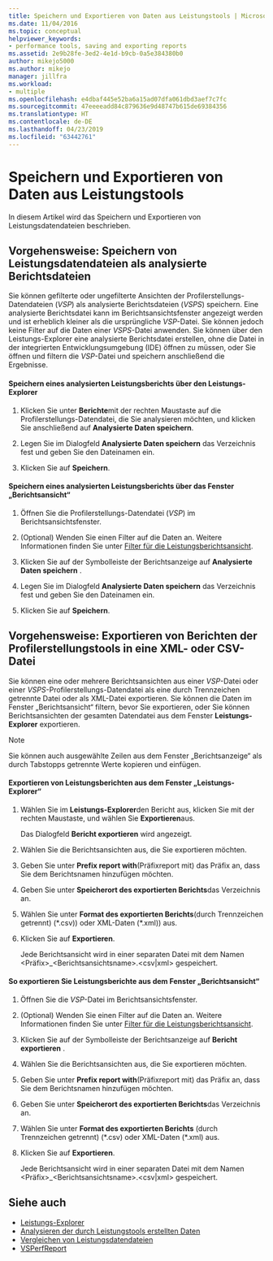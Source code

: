 ```yaml
---
title: Speichern und Exportieren von Daten aus Leistungstools | Microsoft-Dokumentation
ms.date: 11/04/2016
ms.topic: conceptual
helpviewer_keywords:
- performance tools, saving and exporting reports
ms.assetid: 2e9b28fe-3ed2-4e1d-b9cb-0a5e384380b0
author: mikejo5000
ms.author: mikejo
manager: jillfra
ms.workload:
- multiple
ms.openlocfilehash: e4dbaf445e52ba6a15ad07dfa061dbd3aef7c7fc
ms.sourcegitcommit: 47eeeeadd84c879636e9d48747b615de69384356
ms.translationtype: HT
ms.contentlocale: de-DE
ms.lasthandoff: 04/23/2019
ms.locfileid: "63442761"
---
```

# <a name="save-and-export-performance-tools-data"></a>Speichern und Exportieren von Daten aus Leistungstools
In diesem Artikel wird das Speichern und Exportieren von Leistungsdatendateien beschrieben.

## <a name="how-to-save-performance-data-files-as-analyzed-report-files"></a>Vorgehensweise: Speichern von Leistungsdatendateien als analysierte Berichtsdateien
 Sie können gefilterte oder ungefilterte Ansichten der Profilerstellungs-Datendateien (*VSP*) als analysierte Berichtsdateien (*VSPS*) speichern. Eine analysierte Berichtsdatei kann im Berichtsansichtsfenster angezeigt werden und ist erheblich kleiner als die ursprüngliche *VSP*-Datei. Sie können jedoch keine Filter auf die Daten einer *VSPS*-Datei anwenden. Sie können über den Leistungs-Explorer eine analysierte Berichtsdatei erstellen, ohne die Datei in der integrierten Entwicklungsumgebung (IDE) öffnen zu müssen, oder Sie öffnen und filtern die *VSP*-Datei und speichern anschließend die Ergebnisse.

#### <a name="to-save-an-analyzed-performance-report-from-the-performance-explorer"></a>Speichern eines analysierten Leistungsberichts über den Leistungs-Explorer

1. Klicken Sie unter **Berichte**mit der rechten Maustaste auf die Profilerstellungs-Datendatei, die Sie analysieren möchten, und klicken Sie anschließend auf **Analysierte Daten speichern**.

2. Legen Sie im Dialogfeld **Analysierte Daten speichern** das Verzeichnis fest und geben Sie den Dateinamen ein.

3. Klicken Sie auf **Speichern**.

#### <a name="to-save-an-analyzed-performance-report-from-the-report-view-window"></a>Speichern eines analysierten Leistungsberichts über das Fenster „Berichtsansicht“

1. Öffnen Sie die Profilerstellungs-Datendatei (*VSP*) im Berichtsansichtsfenster.

2. (Optional) Wenden Sie einen Filter auf die Daten an. Weitere Informationen finden Sie unter [Filter für die Leistungsberichtsansicht](../profiling/performance-report-view-filter.md).

3. Klicken Sie auf der Symbolleiste der Berichtsanzeige auf **Analysierte Daten speichern** .

4. Legen Sie im Dialogfeld **Analysierte Daten speichern** das Verzeichnis fest und geben Sie den Dateinamen ein.

5. Klicken Sie auf **Speichern**.

## <a name="how-to-export-profiling-tools-reports-to-an-xml-or-csv-file"></a>Vorgehensweise: Exportieren von Berichten der Profilerstellungstools in eine XML- oder CSV-Datei
 Sie können eine oder mehrere Berichtsansichten aus einer *VSP*-Datei oder einer *VSPS*-Profilerstellungs-Datendatei als eine durch Trennzeichen getrennte Datei oder als XML-Datei exportieren. Sie können die Daten im Fenster „Berichtsansicht“ filtern, bevor Sie exportieren, oder Sie können Berichtsansichten der gesamten Datendatei aus dem Fenster **Leistungs-Explorer** exportieren.

> [!NOTE]
> Sie können auch ausgewählte Zeilen aus dem Fenster „Berichtsanzeige“ als durch Tabstopps getrennte Werte kopieren und einfügen.

#### <a name="to-export-performance-reports-from-the-performance-explorer-window"></a>Exportieren von Leistungsberichten aus dem Fenster „Leistungs-Explorer“

1. Wählen Sie im **Leistungs-Explorer**den Bericht aus, klicken Sie mit der rechten Maustaste, und wählen Sie **Exportieren**aus.

     Das Dialogfeld **Bericht exportieren** wird angezeigt.

2. Wählen Sie die Berichtsansichten aus, die Sie exportieren möchten.

3. Geben Sie unter **Prefix report with**(Präfixreport mit) das Präfix an, dass Sie dem Berichtsnamen hinzufügen möchten.

4. Geben Sie unter **Speicherort des exportierten Berichts**das Verzeichnis an.

5. Wählen Sie unter **Format des exportierten Berichts**(durch Trennzeichen getrennt) (\*.csv\)) oder XML-Daten (\*.xml\)) aus.

6. Klicken Sie auf **Exportieren**.

     Jede Berichtsansicht wird in einer separaten Datei mit dem Namen \<Präfix>_\<Berichtsansichtsname>.\<csv|xml> gespeichert.

#### <a name="to-export-performance-reports-from-the-report-view-window"></a>So exportieren Sie Leistungsberichte aus dem Fenster „Berichtsansicht“

1. Öffnen Sie die *VSP*-Datei im Berichtsansichtsfenster.

2. (Optional) Wenden Sie einen Filter auf die Daten an. Weitere Informationen finden Sie unter [Filter für die Leistungsberichtsansicht](../profiling/performance-report-view-filter.md).

3. Klicken Sie auf der Symbolleiste der Berichtsanzeige auf **Bericht exportieren** .

4. Wählen Sie die Berichtsansichten aus, die Sie exportieren möchten.

5. Geben Sie unter **Prefix report with**(Präfixreport mit) das Präfix an, dass Sie dem Berichtsnamen hinzufügen möchten.

6. Geben Sie unter **Speicherort des exportierten Berichts**das Verzeichnis an.

7. Wählen Sie unter **Format des exportierten Berichts** (durch Trennzeichen getrennt) (\*.csv) oder XML-Daten (\*.xml) aus.

8. Klicken Sie auf **Exportieren**.

     Jede Berichtsansicht wird in einer separaten Datei mit dem Namen \<Präfix>_\<Berichtsansichtsname>.\<csv|xml> gespeichert.

## <a name="see-also"></a>Siehe auch
- [Leistungs-Explorer](../profiling/performance-explorer.md)
- [Analysieren der durch Leistungstools erstellten Daten](../profiling/analyzing-performance-tools-data.md)
- [Vergleichen von Leistungsdatendateien](../profiling/comparing-performance-data-files.md)
- [VSPerfReport](../profiling/vsperfreport.md)
